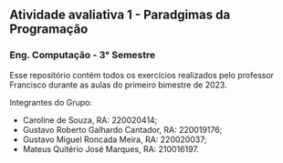 ## **Atividade avaliativa 1 - Paradgimas da Programação**
### **Eng. Computação - 3° Semestre**
<p></p>
Esse repositório contém todos os exercícios realizados pelo professor Francisco durante as aulas do primeiro bimestre de 2023.

Integrantes do Grupo:
- Caroline de Souza, RA: 220020414;
- Gustavo Roberto Galhardo Cantador, RA: 220019176;
- Gustavo Miguel Roncada Meira, RA: 220020037;
- Mateus Quitério José Marques, RA: 210016197.
